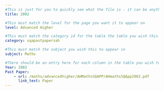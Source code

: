 ```yaml
---
#This is just for you to quickly see what the file is - it can be anything you want
title: 2002

#This must match the level for the page you want it to appear on
level: Advanced Higher

#This must match the category id for the table the table you wish this to appear in
category: sqapastpapersah

#This must match the subject you wish this to appear in
subject: Maths

#There should be an entry here for each column in the table you wish to populate:
Year: 2002
Past Paper:
    - url: /maths/advancedhigher/AHMathsSQAPP/AHmathsSQApp2002.pdf
      link_text: Paper
---
```


